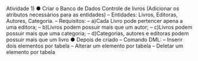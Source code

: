 Atividade 1)
● Criar o Banco de Dados Controle de livros
(Adicionar os atributos necessários para as entidades)
– Entidades: Livros, Editoras, Autores, Categoria.
– Requisitos:
– a)Cada Livro pode pertencer apena a uma editora;
– b)Livros podem possuir mais que um autor;
– c)Livros podem possuir mais que uma categoria;
– d)Categorias, autores e editoras podem possuir mais que um livro
● Depois de criado – Comando DML:
– Inserir dois elementos por tabela
– Alterar um elemento por tabela
– Deletar um elemento por tabela